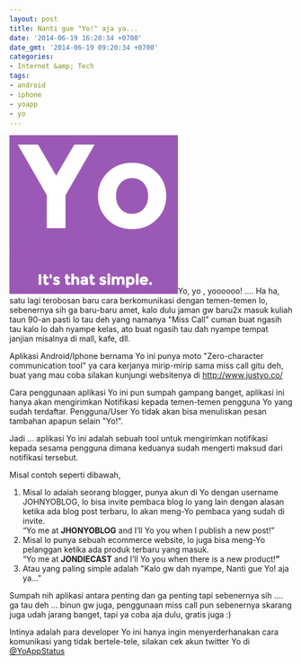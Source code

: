 ```yaml
---
layout: post
title: Nanti gue "Yo!" aja ya...
date: '2014-06-19 16:20:34 +0700'
date_gmt: '2014-06-19 09:20:34 +0700'
categories:
- Internet &amp; Tech
tags:
- android
- iphone
- yoapp
- yo
---
```

[![Screen Shot 2014-06-19 at 3.52.31 PM](/images/Screen-Shot-2014-06-19-at-3.52.31-PM-300x283.png)](/images/Screen-Shot-2014-06-19-at-3.52.31-PM.png)Yo, yo , yoooooo! .... Ha ha, satu lagi terobosan baru cara berkomunikasi dengan temen-temen lo, sebenernya sih ga baru-baru amet, kalo dulu jaman gw baru2x masuk kuliah taun 90-an pasti lo tau deh yang namanya "Miss Call" cuman buat ngasih tau kalo lo dah nyampe kelas, ato buat ngasih tau dah nyampe tempat janjian misalnya di mall, kafe, dll.

Aplikasi Android/Iphone bernama Yo ini punya moto "Zero-character communication tool" ya cara kerjanya mirip-mirip sama miss call gitu deh, buat yang mau coba silakan kunjungi websitenya di <http://www.justyo.co/>

Cara penggunaan aplikasi Yo ini pun sumpah gampang banget, aplikasi ini hanya akan mengirimkan Notifikasi kepada temen-temen pengguna Yo yang sudah terdaftar. Pengguna/User Yo tidak akan bisa menuliskan pesan tambahan apapun selain "Yo!".

Jadi ... aplikasi Yo ini adalah sebuah tool untuk mengirimkan notifikasi kepada sesama pengguna dimana keduanya sudah mengerti maksud dari notifikasi tersebut.

Misal contoh seperti dibawah,

1. Misal lo adalah seorang blogger, punya akun di Yo dengan username JOHNYOBLOG, lo bisa invite pembaca blog lo yang lain dengan alasan ketika ada blog post terbaru, lo akan meng-Yo pembaca yang sudah di invite.  
 “Yo me at **JHONYOBLOG** and I’ll Yo you when I publish a new post!”
2. Misal lo punya sebuah ecommerce website, lo juga bisa meng-Yo pelanggan ketika ada produk terbaru yang masuk.  
 “Yo me at **JONDIECAST** and I’ll Yo you when there is a new product!**”**
3. Atau yang paling simple adalah "Kalo gw dah nyampe, Nanti gue Yo! aja ya..."

Sumpah nih aplikasi antara penting dan ga penting tapi sebenernya sih .... ga tau deh ... binun gw juga, penggunaan miss call pun sebenernya skarang juga udah jarang banget, tapi ya coba aja dulu, gratis juga :)

Intinya adalah para developer Yo ini hanya ingin menyerderhanakan cara komunikasi yang tidak bertele-tele, silakan cek akun twitter Yo di [@YoAppStatus](http://twitter.com/YoAppStatus)